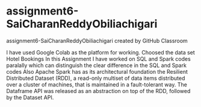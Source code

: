 # assignment6-SaiCharanReddyObiliachigari
assignment6-SaiCharanReddyObiliachigari created by GitHub Classroom

I have used Google Colab as the platform for working. 
Choosed the data set Hotel Bookings
In this Assignment I have worked on SQL and Spark codes paralally which can distinguish the clear difference in the SQL and Spark codes
Also Apache Spark has as its architectural foundation the Resilient Distributed Dataset (RDD), a read-only multiset of data items distributed
over a cluster of machines, that is maintained in a fault-tolerant way. The Dataframe API was released as an abstraction on top of the RDD,
followed by the Dataset API. 
